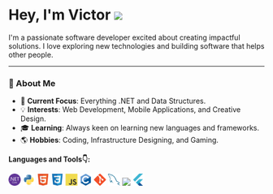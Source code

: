 # Hey, I'm Victor <img src="https://media.giphy.com/media/hvRJCLFzcasrR4ia7z/giphy.gif" width="25px">

I'm a passionate software developer excited about creating impactful solutions. I love exploring new technologies and building software that helps other people. 

---

### 🚀 About Me
* 🌱 **Current Focus**: Everything .NET and Data Structures.
* 💡 **Interests**: Web Development, Mobile Applications, and Creative Design.
* 🎓 **Learning**: Always keen on learning new languages and frameworks.
* 🌎 **Hobbies**: Coding, Infrastructure Designing, and Gaming.

**Languages and Tools👇:**

<code><img height="24" src="https://github.com/devicons/devicon/blob/master/icons/dotnetcore/dotnetcore-original.svg"></code>
<code><img height="24" src="https://github.com/devicons/devicon/blob/master/icons/python/python-original.svg"></code>
<code><img height="24" src="https://github.com/devicons/devicon/blob/master/icons/html5/html5-original.svg"></code>
<code><img height="24" src="https://github.com/devicons/devicon/blob/master/icons/css3/css3-original.svg"></code>
<code><img height="24" src="https://github.com/devicons/devicon/blob/master/icons/javascript/javascript-original.svg"></code>
<code><img height="24" src="https://github.com/devicons/devicon/blob/master/icons/c/c-original.svg"></code>
<code><img height="24" src="https://github.com/devicons/devicon/blob/master/icons/git/git-original.svg"></code>
<code><img height="24" src="https://github.com/devicons/devicon/blob/master/icons/mysql/mysql-original.svg"></code>
<code><img height="24" src="https://img.icons8.com/color/452/dart.png"></code>
<code><img height="24" src="https://github.com/devicons/devicon/blob/master/icons/flutter/flutter-original.svg"></code>

<br><br>

